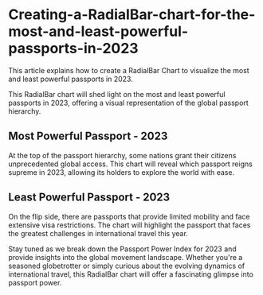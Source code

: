 # Creating-a-RadialBar-chart-for-the-most-and-least-powerful-passports-in-2023
This article explains how to create a RadialBar Chart to visualize the most and least powerful passports in 2023.

This RadialBar chart will shed light on the most and least powerful passports in 2023, offering a visual representation of the global passport hierarchy.

## Most Powerful Passport - 2023
At the top of the passport hierarchy, some nations grant their citizens unprecedented global access. This chart will reveal which passport reigns supreme in 2023, allowing its holders to explore the world with ease.

## Least Powerful Passport - 2023
On the flip side, there are passports that provide limited mobility and face extensive visa restrictions. The chart will highlight the passport that faces the greatest challenges in international travel this year.

Stay tuned as we break down the Passport Power Index for 2023 and provide insights into the global movement landscape. Whether you're a seasoned globetrotter or simply curious about the evolving dynamics of international travel, this RadialBar chart will offer a fascinating glimpse into passport power.








